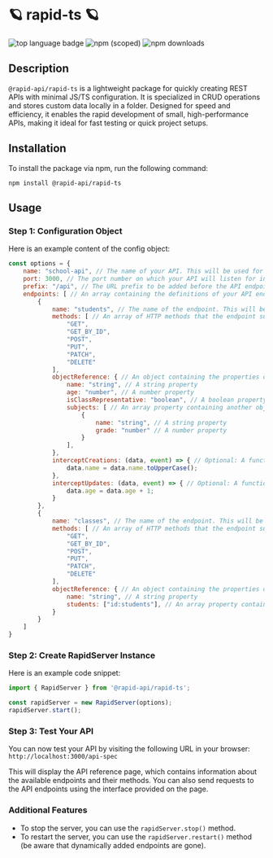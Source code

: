 # 🪐 rapid-ts 🪐

![top language badge](https://img.shields.io/github/languages/top/shukaaa/rapid-ts) ![npm (scoped)](https://img.shields.io/npm/v/@rapid-api/rapid-ts) ![npm downloads](https://img.shields.io/npm/dt/@rapid-api/rapid-ts)

## Description

`@rapid-api/rapid-ts` is a lightweight package for quickly creating REST APIs with minimal JS/TS configuration. It is specialized in CRUD operations and stores custom data locally in a folder. Designed for speed and efficiency, it enables the rapid development of small, high-performance APIs, making it ideal for fast testing or quick project setups.

## Installation

To install the package via npm, run the following command:

```shell
npm install @rapid-api/rapid-ts
```

## Usage

### Step 1: Configuration Object

Here is an example content of the config object:

```js
const options = {
	name: "school-api", // The name of your API. This will be used for identification purposes
	port: 3000, // The port number on which your API will listen for incoming requests (default: 3000)
	prefix: "/api", // The URL prefix to be added before the API endpoints. If the prefix is "/api", then the endpoint "test" will be accessible via "/api/test"
	endpoints: [ // An array containing the definitions of your API endpoints
		{
			name: "students", // The name of the endpoint. This will be used for identification purposes.
			methods: [ // An array of HTTP methods that the endpoint supports ("GET", "GET_BY_ID", "POST", "PUT", "PATCH", "DELETE").
				"GET",
				"GET_BY_ID",
				"POST",
				"PUT",
				"PATCH",
				"DELETE"
			],
			objectReference: { // An object containing the properties of the objects that will be stored in the endpoint.
				name: "string", // A string property
				age: "number", // A number property
				isClassRepresentative: "boolean", // A boolean property
				subjects: [ // An array property containing another objectReference
					{
						name: "string", // A string property
						grade: "number" // A number property
					}
				],
			},
			interceptCreations: (data, event) => { // Optional: A function that will be called when a new object is created (POST). It receives the data and the event as arguments.
				data.name = data.name.toUpperCase();
			},
			interceptUpdates: (data, event) => { // Optional: A function that will be called when an object is updated (PUT or PATCH). It receives the data and the event as arguments.
				data.age = data.age + 1;
			}
		},
		{
			name: "classes", // The name of the endpoint. This will be used for identification purposes.
			methods: [ // An array of HTTP methods that the endpoint supports ("GET", "GET_BY_ID", "POST", "PUT", "PATCH", "DELETE").
				"GET",
				"GET_BY_ID",
				"POST",
				"PUT",
				"PATCH",
				"DELETE"
			],
			objectReference: { // An object containing the properties of the objects that will be stored in the endpoint.
				name: "string", // A string property
				students: ["id:students"], // An array property containing id references to objects in the "students" endpoint
			}
		}
	]
}
```

### Step 2: Create RapidServer Instance

Here is an example code snippet:

```js
import { RapidServer } from '@rapid-api/rapid-ts';

const rapidServer = new RapidServer(options);
rapidServer.start();
```

### Step 3: Test Your API

You can now test your API by visiting the following URL in your browser: `http://localhost:3000/api-spec`

This will display the API reference page, which contains information about the available endpoints and their methods.
You can also send requests to the API endpoints using the interface provided on the page.

### Additional Features

- To stop the server, you can use the `rapidServer.stop()` method.
- To restart the server, you can use the `rapidServer.restart()` method (be aware that dynamically added endpoints are gone).
